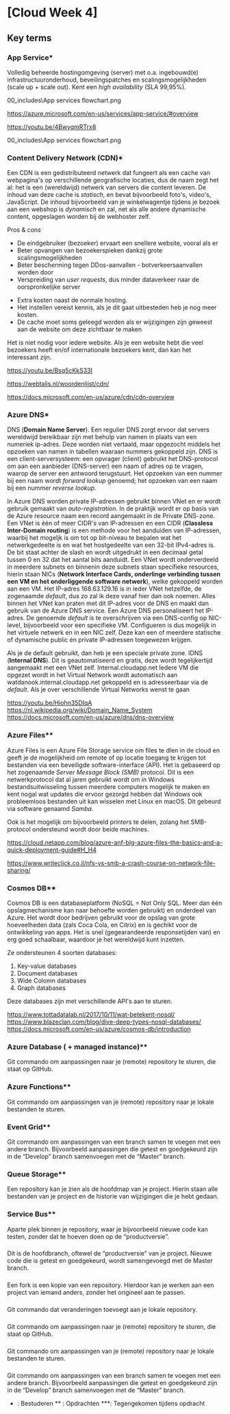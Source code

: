 # [Cloud Week 4]

## Key terms  

### App Service*
Volledig beheerde hostingomgeving (server) met o.a. ingebouwd(e) infrastructuuronderhoud, beveilingspatches en scalingsmogelijkheden (scale up + scale out). Kent een *high availability* (SLA 99,95%).


00_includes\App services flowchart.png

https://azure.microsoft.com/en-us/services/app-service/#overview

https://youtu.be/4BwyqmRTrx8

00_includes\App services flowchart.png

### Content Delivery Network (CDN)*
Een CDN is een gedistributeerd netwerk dat fungeert als een cache van webpagina's op verschillende geografische locaties, dus de naam zegt het al: het is een (wereldwijd) netwerk van servers die content leveren. De inhoud van deze cache is *statisch*, en bevat bijvoorbeeld foto's, video's, JavaScript. De inhoud bijvoorbeeld van je winkelwagentje tijdens je bezoek aan een webshop is *dynamisch* en zal, net als alle andere dynamische content, opgeslagen worden bij de webhoster zelf.

Pros & cons

+ De eindgebruiker (bezoeker) ervaart een snellere website, vooral als er 
+ Beter opvangen van bezoekerspieken dankzij grote scalingsmogelijkheden
+ Beter bescherming tegen DDos-aanvallen - botverkeersaanvallen worden door
+ Verspreiding van *user requests*, dus minder dataverkeer naar de oorspronkelijke server

- Extra kosten naast de normale hosting.
- Het instellen vereist kennis, als je dit gaat uitbesteden heb je nog meer kosten.
- De cache moet soms geleegd worden als er wijzigingen zijn geweest aan de website om deze zichtbaar te maken

Het is niet nodig voor iedere website. Als je een website hebt die veel bezoekers heeft en/of internationale bezoekers kent, dan kan het interessant zijn.

https://youtu.be/Bsq5cKkS33I

https://webtalis.nl/woordenlijst/cdn/

https://docs.microsoft.com/en-us/azure/cdn/cdn-overview

### Azure DNS*

DNS (**Domain Name Server**). Een regulier DNS zorgt ervoor dat servers wereldwijd bereikbaar zijn met behulp van namen in plaats van een numeriek ip-adres. Deze worden niet vertaald, maar opgezocht middels het opzoeken van namen in tabellen waaraan nummers gekoppeld zijn. 
DNS is een client-serversysteem: een opvrager (client) gebruikt het DNS-protocol om aan een aanbieder (DNS-server) een naam of adres op te vragen, waarop de server een antwoord terugstuurt. Het opzoeken van een nummer bij een naam wordt *forward lookup* genoemd; het opzoeken van een naam bij een nummer *reverse lookup*.

In Azure DNS worden private IP-adressen gebruikt binnen VNet en er wordt gebruik gemaakt van *auto-registration*. 
In de praktijk wordt er op basis van de Azure resource naam een record aangemaakt in de Private DNS-zone.
Een VNet is één of meer CIDR's van IP-adressen en een CIDR (**Classless Inter-Domain routing**) is een methode voor het aanduiden van IP-adressen, waarbij het mogeljk is om tot op bit-niveau te bepalen wat het netwerkgedeelte is en wat het hostgedeelte van een 32-bit IPv4-adres is. 
De bit staat achter de slash en wordt uitgedrukt in een decimaal getal tussen 0 en 32 dat het aantal bits aanduidt.
Een VNet wordt onderverdeeld in meerdere subnets en binnenin deze subnets staan specifieke resources, hierin staan NICs (**Network Interface Cards, onderlinge verbinding tussen een VM en het onderliggende software netwerk**), welke gekoppeld worden aan een VM.
Het IP-adres 168.63.129.16 is in ieder VNet hetzelfde, de zogenaamde *default*, dus zo zal ik deze vanaf hier dan ook noemen.
 Alles binnen het VNet kan praten met dit IP-adres voor de DNS en maakt dan gebruik van de Azure DNS service. Een Azure DNS personaliseert het IP-adres.
De genoemde *default* is te overschrijven via een DNS-config op NIC-level, bijvoorbeeld voor een specifieke VM.
Configueren is dus mogelijk in het virtuele netwerk en in een NIC zelf.
Deze kan een of meerdere statische of dynamische public én private IP-adressen toegewezen krijgen.

Als je de default gebruikt, dan heb je een speciale private zone. IDNS (**Internal DNS**). Dit is geautomatiseerd en gratis, deze wordt tegelijkertijd aangemaakt met een VNet zelf. 
Internal.cloudapp.net
Iedere VM die opgezet wordt in het Virtual Network wordt automatisch aan watdanook.internal.cloudapp.net gekoppeld en is adresseerbaar via de *default*.
Als je over verschillende Virtual Networks wenst te gaan

https://youtu.be/Hiohn35DIqA
https://nl.wikipedia.org/wiki/Domain_Name_System
https://docs.microsoft.com/en-us/azure/dns/dns-overview

### Azure Files**

Azure Files is een Azure File Storage service om files te dlen in de cloud en geeft je de mogelijkheid om remote of op locatie toegang te krijgen tot bestanden via een beveiligde software-interface (API). Het is gebaseerd op het zogenaamde *Server Message Block (SMB)* protocol.
Dit is een netwerkprotocol dat al jaren gebruikt wordt om in Windows bestandsuitwisseling tussen meerdere computers mogelijk te maken en kent nogal wat updates die ervoor gezorgd hebben dat Windows ook probleemloos bestanden uit kan wisselen met Linux en macOS. Dit gebeurd via software genaamd *Samba*.

Ook is het mogelijk om bijvoorbeeld printers te delen, zolang het SMB-protocol ondersteund wordt door beide machines.



https://cloud.netapp.com/blog/azure-anf-blg-azure-files-the-basics-and-a-quick-deployment-guide#H_H4

https://www.writeclick.co.il/nfs-vs-smb-a-crash-course-on-network-file-sharing/

### Cosmos DB**	
Cosmos DB is een databaseplatform (NoSQL = Not Only SQL. Meer dan één opslagmechanisme kan naar behoefte worden gebruikt) en onderdeel van Azure. Het wordt door bedrijven gebruikt voor de opslag van grote hoeveelheden data (zals Coca Cola, en Citrix) en is gechikt voor de ontwikkeling van apps. Het is snel (gegearandeerde responsetijden van) en erg goed schaalbaar, waardoor je het wereldwijd kunt inzetten.

Ze ondersteunen 4 soorten databases:

1) Key-value databases
2) Document databases
3) Wide Colomn databases
4) Graph databases

Deze databases zijn met verschillende API's aan te sturen.

https://www.tottadatalab.nl/2017/10/11/wat-betekent-nosql/
https://www.blazeclan.com/blog/dive-deep-types-nosql-databases/
https://docs.microsoft.com/en-us/azure/cosmos-db/introduction


### Azure Database ( + managed instance)**
Git commando om aanpassingen naar je (remote) repository te sturen, die staat op GitHub.

### Azure Functions**
Git commando om aanpassingen van je (remote) repository naar je lokale bestanden te sturen.

### Event Grid**
Git commando om aanpassingen van een branch samen te voegen met een andere branch. Bijvoorbeeld aanpassingen die getest en goedgekeurd zijn   in de “Develop” branch samenvoegen met de “Master” branch.

### Queue Storage**
Een repository kan je zien als de hoofdmap van je project. Hierin staan alle bestanden van je project en de historie van wijzigingen die je hebt gedaan.

### Service Bus**
Aparte plek binnen je repository, waar je bijvoorbeeld nieuwe code kan testen, zonder dat te hoeven doen op de “productversie”.

### 
Dit is de hoofdbranch, oftewel de “productversie” van je project. Nieuwe code die is getest en goedgekeurd, wordt samengevoegd met de Master branch.

### 
Een fork is een kopie van een repository. Hierdoor kan je werken aan een project van iemand anders, zonder het origineel aan te passen.

### 	
Git commando dat veranderingen toevoegt aan je lokale repository.

### 
Git commando om aanpassingen naar je (remote) repository te sturen, die staat op GitHub.

### 
Git commando om aanpassingen van je (remote) repository naar je lokale bestanden te sturen.

### 
Git commando om aanpassingen van een branch samen te voegen met een andere branch. Bijvoorbeeld aanpassingen die getest en goedgekeurd zijn   in de “Develop” branch samenvoegen met de “Master” branch.
*  : Bestuderen
** : Opdrachten
***: Tegengekomen tijdens opdracht

